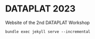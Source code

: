 # DATAPLAT 2023

Website of the 2nd DATAPLAT Workshop

```bundle exec jekyll serve --incremental```
